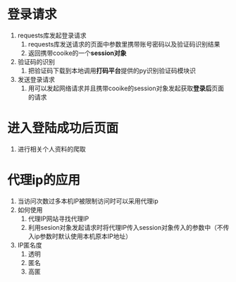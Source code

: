 <a name="mwl3S"></a>
# 登录请求
1. requests库发起登录请求
   1. requests库发送请求的页面中参数里携带账号密码以及验证码识别结果
   2. 返回携带cooike的一个**session对象**
2. 验证码的识别
   1. 把验证码下载到本地调用**打码平台**提供的py识别验证码模块识
3. 发送登录请求
   1. 用可以发起网络请求并且携带cooike的session对象发起获取**登录后**页面的请求
<a name="zlzpD"></a>
# 进入登陆成功后页面

1. 进行相关个人资料的爬取

<a name="YgcaP"></a>
# 代理ip的应用

1. 当访问次数过多本机IP被限制访问时可以采用代理ip
2. 如何使用
   1. 代理IP网站寻找代理IP
   2. 利用sesion对象发起请求时将代理IP传入session对象传入的参数中（不传入ip参数时默认使用本机原本IP地址）
3. IP匿名度
   1. 透明
   2. 匿名
   3. 高匿
